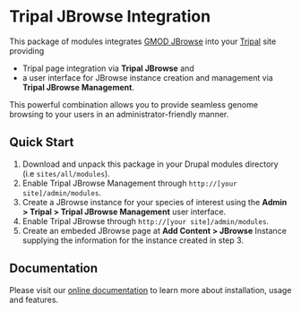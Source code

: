 # Tripal JBrowse Integration

This package of modules integrates [GMOD JBrowse](https://jbrowse.org/) into your [Tripal](http://tripal.info/) site providing 
 - Tripal page integration via **Tripal JBrowse** and 
 - a user interface for JBrowse instance creation and management via **Tripal JBrowse Management**. 
 
 This powerful combination allows you to provide seamless genome browsing to your users in an administrator-friendly manner.

## Quick Start
1. Download and unpack this package in your Drupal modules directory (i.e `sites/all/modules`).
2. Enable Tripal JBrowse Management through `http://[your site]/admin/modules`.
3. Create a JBrowse instance for your species of interest using the **Admin > Tripal > Tripal JBrowse Management** user interface.
4. Enable Tripal JBrowse through `http://[your site]/admin/modules`.
5. Create an embeded JBrowse page at **Add Content > JBrowse** Instance supplying the information for the instance created in step 3.

## Documentation

Please visit our [online documentation](https://tripal_jbrowse.readthedocs.io/) to learn more about installation, usage and features.

